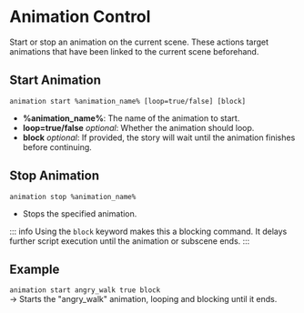 # Animation Control

Start or stop an animation on the current scene. These actions target animations that have been linked to the current scene beforehand.

## Start Animation

`animation start %animation_name% [loop=true/false] [block]`

- **%animation_name%**: The name of the animation to start.
- **loop=true/false** *optional*: Whether the animation should loop.
- **block** *optional*: If provided, the story will wait until the animation finishes before continuing.

## Stop Animation

`animation stop %animation_name%`

- Stops the specified animation.

::: info
Using the `block` keyword makes this a blocking command. It delays further script execution until the animation or subscene ends.
:::

## Example

`animation start angry_walk true block`  
→ Starts the "angry_walk" animation, looping and blocking until it ends.
